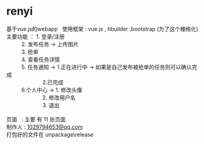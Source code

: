 # renyi
基于vue.js的webapp   
使用框架 : vue.js , hbuilder ,bootstrap (为了这个栅格化)<br>
主要功能 ： 1. 登录/注册<br>
           2. 发布任务 -> 上传图片   <br>
           3. 抢单 <br>
           4. 查看任务详情<br>
           5. 任务通知 -> 1.正在进行中 -> 如果是自己发布被抢单的任务则可以确认完成<br>
                         2.已完成<br>
           6.个人中心 ->  1. 修改头像<br>
                         2. 修改用户名<br>
                         3. 退出<br>
                         
<br>                         页面   : 主要 有 11 张页面<br>
制作人 : 1029794653@qq.com <br>
打包好的文件在 unpackage\release
